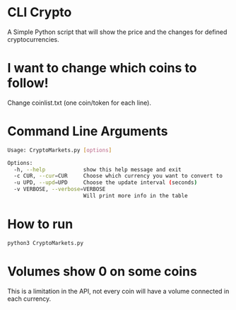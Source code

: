 # CLI Crypto
A Simple Python script that will show the price and the changes for defined cryptocurrencies.

# I want to change which coins to follow!
Change coinlist.txt (one coin/token for each line).

# Command Line Arguments
```sh
Usage: CryptoMarkets.py [options]

Options:
  -h, --help            show this help message and exit
  -c CUR, --cur=CUR     Choose which currency you want to convert to
  -u UPD, --upd=UPD     Choose the update interval (seconds)
  -v VERBOSE, --verbose=VERBOSE
                        Will print more info in the table
```

# How to run
```sh
python3 CryptoMarkets.py
```

# Volumes show 0 on some coins
This is a limitation in the API, not every coin will have a volume connected in each currency.
